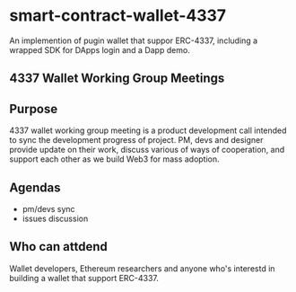 # smart-contract-wallet-4337
An implemention of pugin wallet that suppor ERC-4337, including a wrapped SDK for DApps login and a Dapp demo.

## 4337 Wallet Working Group Meetings
## Purpose
4337 wallet working group meeting is a product development call intended to sync the development progress of project. PM, devs and designer provide update on their work, discuss various of ways of cooperation, and support each other as we build Web3 for mass adoption.

## Agendas
- pm/devs sync
- issues discussion

## Who can attdend
Wallet developers, Ethereum researchers and anyone who's interestd in building a wallet that support ERC-4337.

